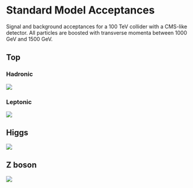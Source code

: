 # Standard Model Acceptances

Signal and background acceptances for a 100 TeV collider with a CMS-like detector.
All particles are boosted with transverse momenta between 1000 GeV and 1500 GeV.

## Top

### Hadronic

![](https://boostedcollideranalysis.github.io/BoCA/top-hadronic.svg)

### Leptonic

![](https://boostedcollideranalysis.github.io/BoCA/top-leptonic.svg)

## Higgs

![](https://boostedcollideranalysis.github.io/BoCA/higgs.svg)

## Z boson

![](https://boostedcollideranalysis.github.io/BoCA/Z.svg)
